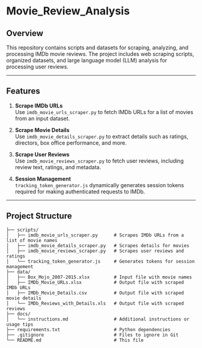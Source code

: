 # Movie_Review_Analysis

## Overview
This repository contains scripts and datasets for scraping, analyzing, and processing IMDb movie reviews. The project includes web scraping scripts, organized datasets, and large language model (LLM) analysis for processing user reviews.

---

## Features
1. **Scrape IMDb URLs**  
   Use `imdb_movie_urls_scraper.py` to fetch IMDb URLs for a list of movies from an input dataset.
   
2. **Scrape Movie Details**  
   Use `imdb_movie_details_scraper.py` to extract details such as ratings, directors, box office performance, and more.

3. **Scrape User Reviews**  
   Use `imdb_movie_reviews_scraper.py` to fetch user reviews, including review text, ratings, and metadata.

4. **Session Management**  
   `tracking_token_generator.js` dynamically generates session tokens required for making authenticated requests to IMDb.

---

## Project Structure
```plaintext
├── scripts/
│   ├── imdb_movie_urls_scraper.py      # Scrapes IMDb URLs from a list of movie names
│   ├── imdb_movie_details_scraper.py   # Scrapes details for movies
│   ├── imdb_movie_reviews_scraper.py   # Scrapes user reviews and ratings
│   └── tracking_token_generator.js     # Generates tokens for session management
├── data/
│   ├── Box_Mojo_2007-2015.xlsx         # Input file with movie names
│   ├── IMDb_Movie_URLs.xlsx            # Output file with scraped IMDb URLs
│   ├── IMDb_Movie_Details.csv          # Output file with scraped movie details
│   └── IMDb_Reviews_with_Details.xls   # Output file with scraped reviews
├── docs/
│   └── instructions.md                 # Additional instructions or usage tips
├── requirements.txt                    # Python dependencies
├── .gitignore                          # Files to ignore in Git
└── README.md                           # This file
